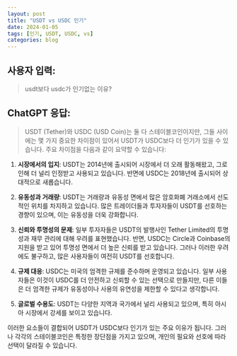 ```yaml
---
layout: post
title: "USDT vs USDC 인기"
date: 2024-01-05
tags: [인기, USDT, USDC, vs]
categories: blog
---
```


## 사용자 입력:
> usdt보다 usdc가 인기없는 이유?

## ChatGPT 응답:
> USDT (Tether)와 USDC (USD Coin)는 둘 다 스테이블코인이지만, 그들 사이에는 몇 가지 중요한 차이점이 있어서 USDT가 USDC보다 더 인기가 있을 수 있습니다. 주요 차이점을 다음과 같이 요약할 수 있습니다:

1. **시장에서의 입지**: USDT는 2014년에 출시되어 시장에서 더 오래 활동해왔고, 그로 인해 더 널리 인정받고 사용되고 있습니다. 반면에 USDC는 2018년에 출시되어 상대적으로 새롭습니다.

2. **유동성과 거래량**: USDT는 거래량과 유동성 면에서 많은 암호화폐 거래소에서 선도적인 위치를 차지하고 있습니다. 많은 트레이더들과 투자자들이 USDT를 선호하는 경향이 있으며, 이는 유동성을 더욱 강화합니다.

3. **신뢰와 투명성의 문제**: 일부 투자자들은 USDT의 발행사인 Tether Limited의 투명성과 재무 관리에 대해 우려를 표현했습니다. 반면, USDC는 Circle과 Coinbase의 지원을 받고 있어 투명성 면에서 더 높은 신뢰를 받고 있습니다. 그러나 이러한 우려에도 불구하고, 많은 사용자들이 여전히 USDT를 선호합니다.

4. **규제 대응**: USDC는 미국의 엄격한 규제를 준수하며 운영되고 있습니다. 일부 사용자들은 이것이 USDC를 더 안전하고 신뢰할 수 있는 선택으로 만들지만, 다른 이들은 더 엄격한 규제가 유동성이나 사용의 유연성을 제한할 수 있다고 생각합니다.

5. **글로벌 수용도**: USDT는 다양한 지역과 국가에서 널리 사용되고 있으며, 특히 아시아 시장에서 강세를 보이고 있습니다.

이러한 요소들이 결합되어 USDT가 USDC보다 인기가 있는 주요 이유가 됩니다. 그러나 각각의 스테이블코인은 특정한 장단점을 가지고 있으며, 개인의 필요와 선호에 따라 선택이 달라질 수 있습니다.

